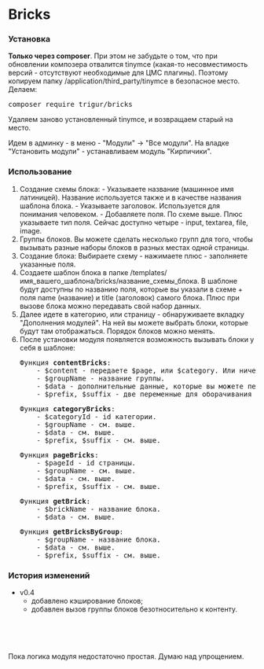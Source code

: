# Bricks

<h3>Установка</h3>
<p>
  <strong>Только через composer</strong>. При этом не забудьте о том, что при обновлении композера отвалится tinymce (какая-то несовместимость версий - отсутствуют необходимые для ЦМС плагины). Поэтому копируем папку /application/third_party/tinymce в безопасное место. Делаем:
</p>
<pre>composer require trigur/bricks</pre>

<p>
  Удаляем заново установленный tinymce, и возвращаем старый на место.
</p>

<p>
  Идем в админку - в меню - "Модули" -> "Все модули". На владке "Установить модули" - устанавливаем модуль "Кирпичики".
</p>

<h3>Использование</h3>
<ol>
  <li>Создание схемы блока:
  - Указываете название (машинное имя латиницей). Название используется также и в качестве названия шаблона блока.
  - Указываете заголовок. Используется для понимания человеком.
  - Добавляете поля. По схеме выше. Плюс указываете тип поля. Сейчас доступно четыре - input, textarea, file, image.</li>
  <li>Группы блоков. Вы можете сделать несколько групп для того, чтобы вызывать разные наборы блоков в разных местах одной страницы.</li>
  <li>Создание блока: Выбираете схему - нажимаете плюс - заполняете указанные поля.</li>
  <li>Создаете шаблон блока в папке /templates/имя_вашего_шаблона/bricks/название_схемы_блока. В шаблоне будут доступны по названию поля, которые вы указали в схеме + поля name (название) и title (заголовок) самого блока. Плюс при вызове блока можно передавать свой набор данных.</li>
  <li>Далее идете в категорию, или страницу - обнаруживаете вкладку "Дополнения модулей". На ней вы можете выбрать блоки, которые будут там отображаться. Порядок блоков можно менять.</li>
  <li>После установки модуля появляется возможность вызывать блоки у себя в шаблоне:
  <pre>Функция <b>contentBricks</b>:
    - $content - передаете $page, или $category. Или ничего. Тогда данных будут браться из ядра, но это лишний запрос в бд. Если у вас один шаблон для страниц и категорий, то сначала идет проверка на наличие блоков страницы. Если есть - выдаются они. Если нет - выдаются блоки категории страницы.
    - $groupName - название группы.
    - $data - дополнительные данные, которые вы можете передать в блок.
    - $prefix, $suffix - две переменные для оборачивания блоков. Может понадобиться при верстке для отделения блоков друг от друга.</pre>
  <pre>Функция <b>categoryBricks</b>:
    - $categoryId - id категории.
    - $groupName - см. выше. 
    - $data - см. выше. 
    - $prefix, $suffix - см. выше.</pre>
  <pre>Функция <b>pageBricks</b>:
    - $pageId - id страницы.
    - $groupName - см. выше. 
    - $data - см. выше. 
    - $prefix, $suffix - см. выше.</pre>
  <pre>Функция <b>getBrick</b>:
    - $brickName - название блока. 
    - $data - см. выше.</pre>
  <pre>Функция <b>getBricksByGroup</b>:
    - $groupName - название блока. 
    - $data - см. выше. 
    - $prefix, $suffix - см. выше.</pre></li>
</ol>

<h3>История изменений</h3>
<ul>
  <li>
    v0.4 
    <ul>
      <li>добавлено кэширование блоков;</li>
      <li>добавлен вызов группы блоков безотносительно к контенту.</li>
    </ul>
  </li>
</ul>

<br>
<br>
<br>

<p>
  Пока логика модуля недостаточно простая. Думаю над упрощением.
</p>
